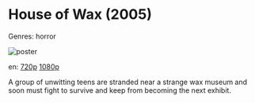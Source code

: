 # House of Wax (2005)

Genres: horror

![poster](http://image.tmdb.org/t/p/w500/uM1RebQywM5PPYsauayefpXGxVk.jpg)

en:
  [720p](magnet:?xt=urn:btih:0E4C880636DE517AB78576893E8B7EE66A51EC0F&tr=udp://glotorrents.pw:6969/announce&tr=udp://tracker.opentrackr.org:1337/announce&tr=udp://torrent.gresille.org:80/announce&tr=udp://tracker.openbittorrent.com:80&tr=udp://tracker.coppersurfer.tk:6969&tr=udp://tracker.leechers-paradise.org:6969&tr=udp://p4p.arenabg.ch:1337&tr=udp://tracker.internetwarriors.net:1337)
  [1080p](magnet:?xt=urn:btih:6775C0D6455B722AE4E79AE91593B6304298450C&tr=udp://glotorrents.pw:6969/announce&tr=udp://tracker.opentrackr.org:1337/announce&tr=udp://torrent.gresille.org:80/announce&tr=udp://tracker.openbittorrent.com:80&tr=udp://tracker.coppersurfer.tk:6969&tr=udp://tracker.leechers-paradise.org:6969&tr=udp://p4p.arenabg.ch:1337&tr=udp://tracker.internetwarriors.net:1337)
  


A group of unwitting teens are stranded near a strange wax museum and soon must fight to survive and keep from becoming the next exhibit.